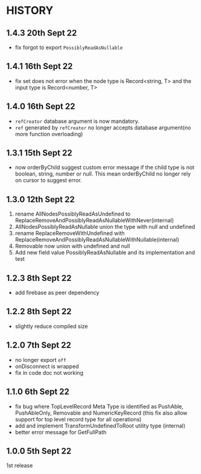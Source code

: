 # HISTORY

## 1.4.3 20th Sept 22

- fix forgot to export `PossiblyReadAsNullable`

## 1.4.1 16th Sept 22

- fix set does not error when the node type is Record<string, T> and the input type is Record<number, T>

## 1.4.0 16th Sept 22

- `refCreator` database argument is now mandatory.
- `ref` generated by `refCreator` no longer accepts database argument(no more function overloading)

## 1.3.1 15th Sept 22

- now orderByChild suggest custom error message if the child type is not boolean, string, number or null. This mean orderByChild no longer rely on cursor to suggest error.

## 1.3.0 12th Sept 22

1. rename AllNodesPossiblyReadAsUndefined to ReplaceRemoveAndPossiblyReadAsNullableWithNever(internal)
2. AllNodesPossiblyReadAsNullable union the type with null and undefined
3. rename ReplaceRemoveWithUndefined with ReplaceRemoveAndPossiblyReadAsNullableWithNullable(internal)
4. Removable now union with undefined and null
5. Add new field value PossiblyReadAsNullable and its implementation and test

## 1.2.3 8th Sept 22

- add firebase as peer dependency

## 1.2.2 8th Sept 22

- slightly reduce compiled size

## 1.2.0 7th Sept 22

- no longer export `off`
- onDisconnect is wrapped
- fix in code doc not working

## 1.1.0 6th Sept 22

- fix bug where TopLevelRecord Meta Type is identified as PushAble, PushAbleOnly, Removable and NumericKeyRecord (this fix also allow support for top level record type for all operations)
- add and implement TransformUndefinedToRoot utility type (internal)
- better error message for GetFullPath

## 1.0.0 5th Sept 22

1st release

